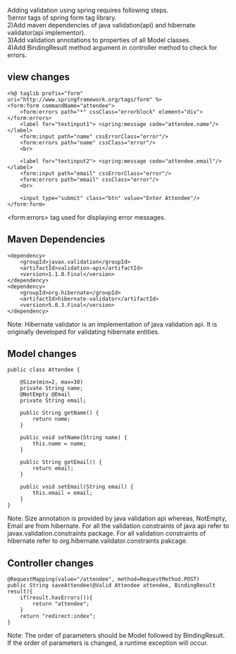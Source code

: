 Adding validation using spring requires following steps.<br>
1)error tags of spring form tag library.<br>
2)Add maven dependencies of java validation(api) and hibernate validator(api implementor).<br>
3)Add validation annotations to properties of all Model classes.<br>
4)Add BindingResult method argument in controller method to check for errors.<br>

view changes
------------

	<%@ taglib prefix="form" uri="http://www.springframework.org/tags/form" %>
	<form:form commandName="attendee">
	 	<form:errors path="*" cssClass="errorblock" element="div"></form:errors>
	 	<label for="textinput1"> <spring:message code="attendee.name"/></label>
	 	<form:input path="name" cssErrorClass="error"/>
	 	<form:errors path="name" cssClass="error"/>
	 	<br>
	 	
	 	<label for="textinput2"> <spring:message code="attendee.email"/></label>
	 	<form:input path="email" cssErrorClass="error"/>
	 	<form:errors path="email" cssClass="error"/>
	 	<br>
	 	
	 	<input type="submit" class="btn" value="Enter Attendee"/>
	</form:form>
	
&lt;form:errors&gt; tag used for displaying error messages.

Maven Dependencies
------------------
	<dependency>
        <groupId>javax.validation</groupId>
        <artifactId>validation-api</artifactId>
        <version>1.1.0.Final</version>
    </dependency>
    <dependency>
        <groupId>org.hibernate</groupId>
        <artifactId>hibernate-validator</artifactId>
        <version>5.0.3.Final</version>
    </dependency>

Note: Hibernate validator is an implementation of java validation api. It is originally developed for validating hibernate entities.

Model changes
-------------
	public class Attendee {
	
		@Size(min=2, max=30)
		private String name;
		@NotEmpty @Email
		private String email;
	
		public String getName() {
			return name;
		}
	
		public void setName(String name) {
			this.name = name;
		}
	
		public String getEmail() {
			return email;
		}
	
		public void setEmail(String email) {
			this.email = email;
		}
	}

Note: Size annotation is provided by java validation api whereas, NotEmpty, Email are from hibernate. For all the validation constraints of java api refer to javax.validation.constraints package. For all validation constraints of hibernate refer to org.hibernate.validator.constraints pakcage.

Controller changes
------------------

	@RequestMapping(value="/attendee", method=RequestMethod.POST)
	public String saveAttendee(@Valid Attendee attendee, BindingResult result){
		if(result.hasErrors()){
			return "attendee";
		}
		return "redirect:index";
	}

Note: The order of parameters should be Model followed by BindingResult. If the order of parameters is changed, a runtime exception will occur.

	
